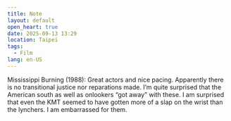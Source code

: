 ```yaml
---
title: Note
layout: default
open_heart: true
date: 2025-09-13 13:29
location: Taipei
tags: 
  - Film
lang: en-US
---
```


Mississippi Burning (1988): Great actors and nice pacing. Apparently there is no transitional justice nor reparations made. I’m quite surprised that the American south as well as onlookers “got away” with these. I am surprised that even the KMT seemed to have gotten more of a slap on the wrist than the lynchers. I am embarrassed for them.
